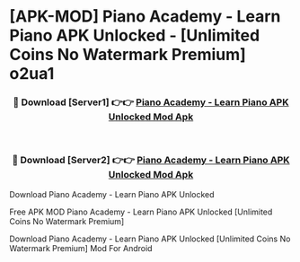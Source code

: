 # [APK-MOD] Piano Academy - Learn Piano APK Unlocked - [Unlimited Coins No Watermark Premium] o2ua1



<div align="center">
<h3>🔴 Download [Server1] 👉👉 <a href="https://momento.my/?title=Piano_Academy_-_Learn_Piano_APK_Unlocked">Piano Academy - Learn Piano APK Unlocked Mod Apk</a></h3><br>

<h3>🔴 Download [Server2] 👉👉 <a href="https://momento.my/?title=Piano_Academy_-_Learn_Piano_APK_Unlocked">Piano Academy - Learn Piano APK Unlocked Mod Apk</a></h3>
</div>



Download Piano Academy - Learn Piano APK Unlocked 

Free APK MOD Piano Academy - Learn Piano APK Unlocked [Unlimited Coins No Watermark Premium]

Download Piano Academy - Learn Piano APK Unlocked [Unlimited Coins No Watermark Premium] Mod For Android
